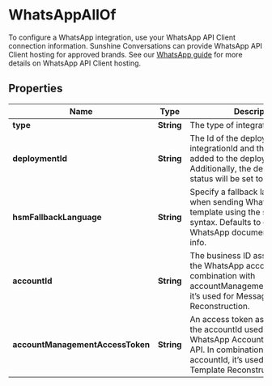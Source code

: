 

# WhatsAppAllOf

To configure a WhatsApp integration, use your WhatsApp API Client connection information. Sunshine Conversations can provide WhatsApp API Client hosting for approved brands. See our [WhatsApp guide](https://docs.smooch.io/guide/whatsapp/#whatsapp-api-client) for more details on WhatsApp API Client hosting. 
## Properties

Name | Type | Description | Notes
------------ | ------------- | ------------- | -------------
**type** | **String** | The type of integration. |  [optional]
**deploymentId** | **String** | The Id of the deployment. The integrationId and the appId will be added to the deployment. Additionally, the deployment’s status will be set to integrated. | 
**hsmFallbackLanguage** | **String** | Specify a fallback language to use when sending WhatsApp message template using the short hand syntax. Defaults to en_US. See WhatsApp documentation for more info. |  [optional]
**accountId** | **String** | The business ID associated with the WhatsApp account. In combination with accountManagementAccessToken, it’s used for Message Template Reconstruction. |  [optional]
**accountManagementAccessToken** | **String** | An access token associated with the accountId used to query the WhatsApp Account Management API. In combination with accountId, it’s used for Message Template Reconstruction. |  [optional]



